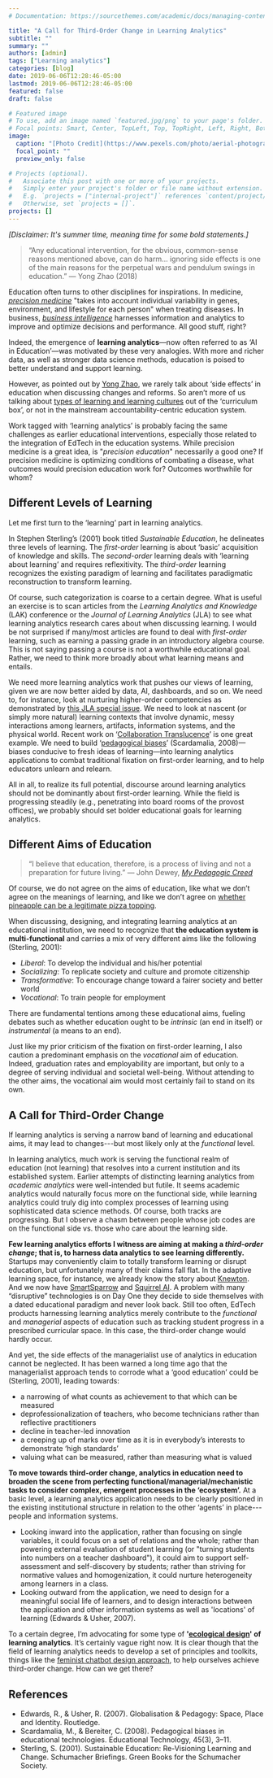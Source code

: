 ```yaml
---
# Documentation: https://sourcethemes.com/academic/docs/managing-content/

title: "A Call for Third-Order Change in Learning Analytics"
subtitle: ""
summary: ""
authors: [admin]
tags: ["Learning analytics"]
categories: [blog]
date: 2019-06-06T12:28:46-05:00
lastmod: 2019-06-06T12:28:46-05:00
featured: false
draft: false

# Featured image
# To use, add an image named `featured.jpg/png` to your page's folder.
# Focal points: Smart, Center, TopLeft, Top, TopRight, Left, Right, BottomLeft, Bottom, BottomRight.
image:
  caption: "[Photo Credit](https://www.pexels.com/photo/aerial-photography-of-gray-concrete-roads-2388742/)"
  focal_point: ""
  preview_only: false

# Projects (optional).
#   Associate this post with one or more of your projects.
#   Simply enter your project's folder or file name without extension.
#   E.g. `projects = ["internal-project"]` references `content/project/deep-learning/index.md`.
#   Otherwise, set `projects = []`.
projects: []
---
```


*[Disclaimer: It's summer time, meaning time for some bold statements.]*

> “Any educational intervention, for the obvious, common-sense reasons mentioned above, can do harm... ignoring side effects is one of the main reasons for the perpetual wars and pendulum swings in education.” — Yong Zhao (2018)

Education often turns to other disciplines for inspirations. In medicine, [*precision medicine*](https://ghr.nlm.nih.gov/primer/precisionmedicine/definition) "takes into account individual variability in genes, environment, and lifestyle for each person" when treating diseases. In business, [*business intelligence*](https://en.wikipedia.org/wiki/Business_intelligence) harnesses information and analytics to improve and optimize decisions and performance. All good stuff, right?

Indeed, the emergence of **learning analytics**—now often referred to as ‘AI in Education’—was motivated by these very analogies. With more and richer data, as well as stronger data science methods, education is poised to better understand and support learning.

However, as pointed out by [Yong Zhao](http://zhaolearning.com/2018/10/07/what-evidence-problems-with-evidence-based-education-side-effects-in-education/), we rarely talk about ‘side effects’ in education when discussing changes and reforms. So aren’t more of us talking about [types of learning and learning cultures](http://www.newcultureoflearning.com/) out of the ‘curriculum box’, or not in the mainstream accountability-centric education system. 

Work tagged with ‘learning analytics’ is probably facing the same challenges as earlier educational interventions, especially those related to the integration of EdTech in the education systems. While precision medicine is a great idea, is "*precision education*" necessarily a good one? If precision medicine is optimizing conditions of combating a disease, what outcomes would precision education work for? Outcomes worthwhile for whom? 

<!-- **To have a better chance of success, we do not only need to consider ‘side effects’ and but also use some ideas from complexity theory and ecological perspectives.** -->

## Different Levels of Learning

Let me first turn to the ‘learning’ part in learning analytics. 

In Stephen Sterling’s (2001) book titled *Sustainable Education*, he delineates three levels of learning. The *first-order* learning is about ‘basic’ acquisition of knowledge and skills. The *second-order* learning deals with ‘learning about learning’ and requires reflexitivity. The *third-order* learning recognizes the existing paradigm of learning and facilitates paradigmatic reconstruction to transform learning. 

Of course, such categorization is coarse to a certain degree. What is useful an exercise is to scan articles from the *Learning Analytics and Knowledge* (LAK) conference or the *Journal of Learning Analytics* (JLA) to see what learning analytics research cares about when discussing learning. I would be not surprised if many/most articles are found to deal with *first-order* learning, such as earning a passing grade in an introductory algebra course. This is not saying passing a course is not a worthwhile educational goal. Rather, we need to think more broadly about what learning means and entails. 

We need more learning analytics work that pushes our views of learning, given we are now better aided by data, AI, dashboards, and so on. We need to, for instance, look at nurturing higher-order competencies as demonstrated by [this JLA special issue](https://learning-analytics.info/journals/index.php/JLA/issue/view/381). We need to look at nascent (or simply more natural) learning contexts that involve dynamic, messy interactions among learners, artifacts, information systems, and the physical world. Recent work on ‘[Collaboration Translucence](http://simon.buckinghamshum.net/2019/02/chi19-towards-collaboration-translucence/)’ is one great example. We need to build ‘[pedagogical biases](https://www.jstor.org/stable/44429572?seq=1#page_scan_tab_contents)’ (Scardamalia, 2008)—biases conducive to fresh ideas of learning—into learning analytics applications to combat traditional fixation on first-order learning, and to help educators unlearn and relearn. 

All in all, to realize its full potential, discourse around learning analytics should not be dominantly about first-order learning. While the field is progressing steadily (e.g., penetrating into board rooms of the provost offices), we probably should set bolder educational goals for learning analytics. 




## Different Aims of Education

> “I believe that education, therefore, is a process of living and not a preparation for future living.” — John Dewey, [*My Pedagogic Creed*](http://dewey.pragmatism.org/creed.htm)

Of course, we do not agree on the aims of education, like what we don’t agree on the meanings of learning, and like we don’t agree on [whether pineapple can be a legitimate pizza topping](https://www.independent.co.uk/life-style/food-and-drink/pizza-pineapple-is-it-acceptable-chefs-expert-opinion-a8074571.html). 

When discussing, designing, and integrating learning analytics at an educational institution, we need to recognize that **the education system is multi-functional** and carries a mix of very different aims like the following (Sterling, 2001):


- *Liberal*: To develop the individual and his/her potential
- *Socializing*: To replicate society and culture and promote citizenship
- *Transformative*: To encourage change toward a fairer society and better world
- *Vocational*: To train people for employment

There are fundamental tentions among these educational aims, fueling debates such as whether education ought to be *intrinsic* (an end in itself) or *instrumental* (a means to an end). 

Just like my prior criticism of the fixation on first-order learning, I also caution a predominant emphasis on the *vocational* aim of education. Indeed, graduation rates and employability are important, but only to a degree of serving individual and societal well-being. Without attending to the other aims, the vocational aim would most certainly fail to stand on its own. 

## A Call for Third-Order Change

If learning analytics is serving a narrow band of learning and educational aims, it may lead to changes---but most likely only at the *functional* level. 

In learning analytics, much work is serving the functional realm of education (not learning) that resolves into a current institution and its established system. Earlier attempts of distincting learning analytics from *academic analytics* were well-intended but futile. It seems academic analytics would naturally focus more on the functional side, while learning analytics could truly dig into complex processes of learning using sophisticated data science methods. Of course, both tracks are progressing. But I observe a chasm between people whose job codes are on the functional side vs. those who care about the learning side.
 
**Few learning analytics efforts I witness are aiming at making a *third-order change*; that is, to harness data analytics to see learning differently.** Startups may conveniently claim to totally transform learning or disrupt education, but unfortunately many of their claims fall flat. In the adaptive learning space, for instance, we already know the story about [Knewton](https://www.insidehighered.com/blogs/just-visiting/knewton-gone-larger-threat-remains). And we now have [SmartSparrow](https://www.edsurge.com/news/2018-02-05-act-bets-big-on-analytics-adaptive-learning-with-7-5m-investment-in-smart-sparrow) and [Squirrel AI](https://medium.com/syncedreview/adaptive-learning-startup-squirrel-ai-raises-cn-1b-df275cbce068). A problem with many “disruptive” technologies is on Day One they decide to side themselves with a dated educational paradigm and never look back. Still too often, EdTech products harnessing learning analytics merely contribute to the *functional* and *managerial* aspects of education such as tracking student progress in a prescribed curricular space. In this case, the third-order change would hardly occur. 

And yet, the side effects of the managerialist use of analytics in education cannot be neglected. It has been warned a long time ago that the managerialist approach tends to corrode what a ‘good education’ could be (Sterling, 2001), leading towards: 

- a narrowing of what counts as achievement to that which can be measured
- deprofessionalization of teachers, who become technicians rather than reflective practitioners
- decline in teacher-led innovation
- a creeping up of marks over time as it is in everybody’s interests to demonstrate ‘high standards’
- valuing what can be measured, rather than measuring what is valued

**To move towards third-order change, analytics in education need to broaden the scene from perfecting functional/managerial/mechanistic tasks to consider complex, emergent processes in the ‘ecosystem’.** At a basic level, a learning analytics application needs to be clearly positioned in the existing institutional structure in relation to the other ‘agents’ in place---people and information systems. 

- Looking inward into the application, rather than focusing on single variables, it could focus on a set of relations and the whole; rather than powering external evaluation of student learning (or "turning students into numbers on a teacher dashboard"), it could aim to support self-assessment and self-discovery by students; rather than striving for normative values and homogenization, it could nurture heterogeneity among learners in a class. 
- Looking outward from the application, we need to design for a meaningful social life of learners, and to design interactions between the application and other information systems as well as 'locations' of learning (Edwards & Usher, 2007). 

To a certain degree, I’m advocating for some type of **'[ecological design](https://en.wikipedia.org/wiki/Ecological_design)' of learning analytics**. It’s certainly vague right now. It is clear though that the field of learning analytics needs to develop a set of principles and toolkits, things like the [feminist chatbot design approach](https://drive.google.com/file/d/0B036SlUSi-z4UkkzYUVGTGdocXc/view), to help ourselves achieve third-order change.  How can we get there?

## References

- Edwards, R., & Usher, R. (2007). Globalisation & Pedagogy: Space, Place and Identity. Routledge.
- Scardamalia, M., & Bereiter, C. (2008). Pedagogical biases in educational technologies. Educational Technology, 45(3), 3–11.
- Sterling, S. (2001). Sustainable Education: Re-Visioning Learning and Change. Schumacher Briefings. Green Books for the Schumacher Society.
